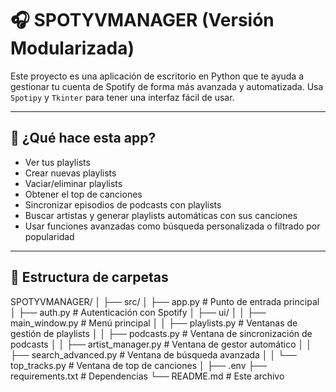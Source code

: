 # 🎧 SPOTYVMANAGER (Versión Modularizada)

Este proyecto es una aplicación de escritorio en Python que te ayuda a gestionar tu cuenta de Spotify de forma más avanzada y automatizada. Usa `Spotipy` y `Tkinter` para tener una interfaz fácil de usar.

---

## 🧩 ¿Qué hace esta app?

- Ver tus playlists
- Crear nuevas playlists
- Vaciar/eliminar playlists
- Obtener el top de canciones
- Sincronizar episodios de podcasts con playlists
- Buscar artistas y generar playlists automáticas con sus canciones
- Usar funciones avanzadas como búsqueda personalizada o filtrado por popularidad

---

## 📁 Estructura de carpetas
SPOTYVMANAGER/
│
├── src/
│ ├── app.py # Punto de entrada principal
│ ├── auth.py # Autenticación con Spotify
│ ├── ui/
│ │ ├── main_window.py # Menú principal
│ │ ├── playlists.py # Ventanas de gestión de playlists
│ │ ├── podcasts.py # Ventana de sincronización de podcasts
│ │ ├── artist_manager.py # Ventana de gestor automático
│ │ ├── search_advanced.py # Ventana de búsqueda avanzada
│ │ └── top_tracks.py # Ventana de top de canciones
│
├── .env
├── requirements.txt # Dependencias
└── README.md # Este archivo
